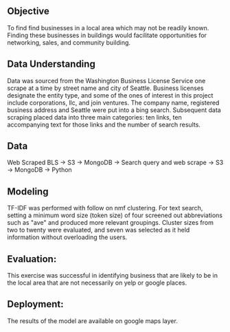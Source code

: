## Objective
To find find businesses in a local area which may not be readily known.  Finding these businesses in buildings would facilitate opportunities for networking, sales, and community building.

## Data Understanding
Data was sourced from the Washington Business License Service one scrape at a time by street name and city of Seattle.  Business licenses designate the entity type, and some of the ones of interest in this project include  corporations, llc, and join ventures.  The company name, registered business address and Seattle were put into a bing search.  Subsequent data scraping placed data into three main categories: ten links, ten accompanying text for those links and the number of search results.

## Data
Web Scraped BLS -> S3 -> MongoDB -> Search query and web scrape -> S3 -> MongoDB -> Python

## Modeling
TF-IDF was performed with follow on nmf clustering.  For text search, setting a minimum word size (token size) of four screened out abbreviations such as "ave" and produced more relevant groupings.  Cluster sizes from two to twenty were evaluated, and seven was selected as it held information without overloading the users.

## Evaluation:
This exercise was successful in identifying business that are likely to be in the local area that are not necessarily on yelp or google places.

## Deployment:
The results of the model are available on google maps layer.

